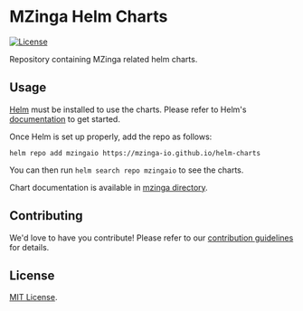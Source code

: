 # MZinga Helm Charts


[![License](https://img.shields.io/badge/License-MIT-blue.svg)](https://opensource.org/license/mit)

Repository containing MZinga related helm charts.

## Usage

[Helm](https://helm.sh) must be installed to use the charts.
Please refer to Helm's [documentation](https://helm.sh/docs/) to get started.

Once Helm is set up properly, add the repo as follows:

```console
helm repo add mzingaio https://mzinga-io.github.io/helm-charts
```

You can then run `helm search repo mzingaio` to see the charts.

<!-- Keep full URL links to repo files because this README syncs from main to gh-pages.  -->
Chart documentation is available in [mzinga directory](https://github.com/mzinga-io/helm-charts/blob/main/charts/mzinga/README.md).

## Contributing

<!-- Keep full URL links to repo files because this README syncs from main to gh-pages.  -->
We'd love to have you contribute! Please refer to our [contribution guidelines](https://github.com/mzinga-io/helm-charts/blob/main/CONTRIBUTING.md) for details.

## License

<!-- Keep full URL links to repo files because this README syncs from main to gh-pages.  -->
[MIT License](https://github.com/mzinga-io/helm-charts/blob/main/LICENSE).
